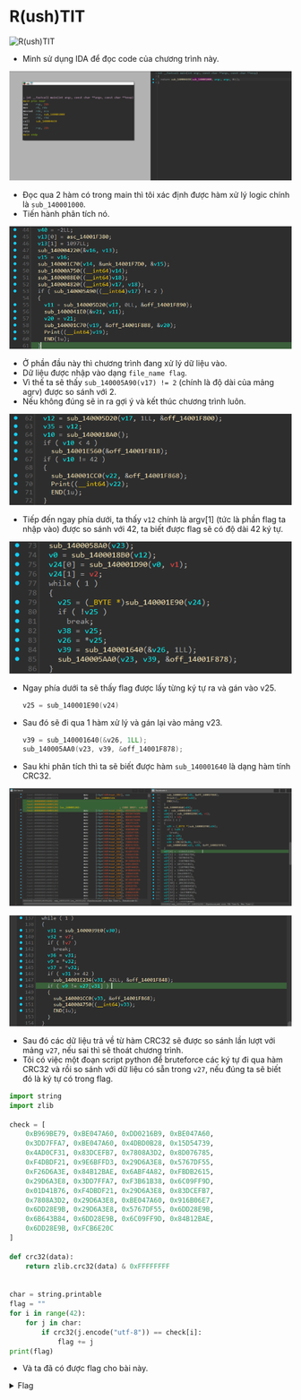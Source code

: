 # R(ush)TIT

![R(ush)TIT](https://github.com/user-attachments/assets/fe1d5c9e-aa43-42d6-ac64-23c8ea429229)

- Mình sử dụng IDA để đọc code của chương trình này.

![img1](./images/img1.png)
- Đọc qua 2 hàm có trong main thì tôi xác định được hàm xử lý logic chính là `sub_140001000`.
- Tiến hành phân tích nó.

![img2](./images/img2.png)
- Ở phần đầu này thì chương trình đang xử lý dữ liệu vào.
- Dữ liệu được nhập vào dạng `file_name flag`.
- Vì thế ta sẽ thấy `sub_140005A90(v17) != 2` (chính là độ dài của mảng agrv) được so sánh với 2.
- Nếu không đúng sẽ in ra gợi ý và kết thúc chương trình luôn.

![img3](./images/img3.png)
- Tiếp đến ngay phía dưới, ta thấy `v12` chính là argv[1] (tức là phần flag ta nhập vào) được so sánh với 42, ta biết được flag sẽ có độ dài 42 ký tự.

![img4](./images/img4.png)
- Ngay phía dưới ta sẽ thấy flag được lấy từng ký tự ra và gán vào v25.
    ``` c
    v25 = sub_140001E90(v24)
    ```
- Sau đó sẽ đi qua 1 hàm xử lý và gán lại vào mảng v23.
    ``` c
    v39 = sub_140001640(&v26, 1LL);
    sub_140005AA0(v23, v39, &off_14001F878);
    ```
- Sau khi phân tích thì ta sẽ biết được hàm `sub_140001640` là dạng hàm tính CRC32.

![img5](./images/img5.png)

![img6](./images/img6.png)
- Sau đó các dữ liệu trả về từ hàm CRC32 sẽ được so sánh lần lượt với mảng `v27`, nếu sai thì sẽ thoát chương trình.
- Tôi có việc một đoạn script python để bruteforce các ký tự đi qua hàm CRC32 và rồi so sánh với dữ liệu có sẵn trong `v27`, nếu đúng ta sẽ biết đó là ký tự có trong flag.

``` python
import string
import zlib

check = [
    0xB969BE79, 0xBE047A60, 0xDD0216B9, 0xBE047A60,
    0x3DD7FFA7, 0xBE047A60, 0x4DBD0B28, 0x15D54739,
    0x4AD0CF31, 0x83DCEFB7, 0x7808A3D2, 0x8D076785,
    0xF4DBDF21, 0x9E6BFFD3, 0x29D6A3E8, 0x5767DF55,
    0xF26D6A3E, 0x84B12BAE, 0x6ABF4A82, 0xFBDB2615,
    0x29D6A3E8, 0x3DD7FFA7, 0xF3B61B38, 0x6C09FF9D,
    0x01D41B76, 0xF4DBDF21, 0x29D6A3E8, 0x83DCEFB7,
    0x7808A3D2, 0x29D6A3E8, 0xBE047A60, 0x916B06E7,
    0x6DD28E9B, 0x29D6A3E8, 0x5767DF55, 0x6DD28E9B,
    0x6B643B84, 0x6DD28E9B, 0x6C09FF9D, 0x84B12BAE,
    0x6DD28E9B, 0xFCB6E20C
]

def crc32(data):
    return zlib.crc32(data) & 0xFFFFFFFF


char = string.printable
flag = ""
for i in range(42):
    for j in char:
        if crc32(j.encode("utf-8")) == check[i]:
            flag += j
print(flag)
```
- Và ta đã có được flag cho bài này.

<details>
<summary style="cursor: pointer">Flag</summary>

```
PTITCTF{B1n90!_Ru57y_C4rg0_1n_Th3_R3v3r53}
```
</details>